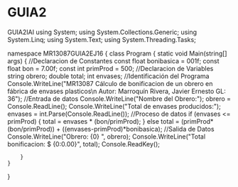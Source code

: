 # GUIA2
GUIA2IAI
using System;
using System.Collections.Generic;
using System.Linq;
using System.Text;
using System.Threading.Tasks;

namespace MR13087GUIA2EJ16
{
    class Program
    {
        static void Main(string[] args)
        {
            //Declaracion de Constantes
            const float bonibasica = 001f;
            const float bon = 7.00f;
            const int primProd = 500;
            //Declaracion de Variables
            string obrero;
            double total;
            int envases;
            //Identificación del Programa
            Console.WriteLine("MR13087 Cálculo de bonificacion de un obrero en fábrica de envases plasticos\n Autor: Marroquín Rivera, Javier Ernesto GL: 36");
            //Entrada de datos
            Console.WriteLine("Nombre del Obrero:");
            obrero = Console.ReadLine();
            Console.WriteLine("Total de envases producidos:");
            envases = int.Parse(Console.ReadLine());
            //Proceso de datos
            if (envases <= primProd)
            {
                total = envases * (bon/primProd);
            }
            else
                total = (primProd*(bon/primProd)) + ((envases-primProd)*bonibasica);
            //Salida de Datos
            Console.WriteLine("Obrero: {0} ", obrero);
            Console.WriteLine("Total bonificacion: $ {0:0.00}", total);
            Console.ReadKey();
            
        }
    }
}


